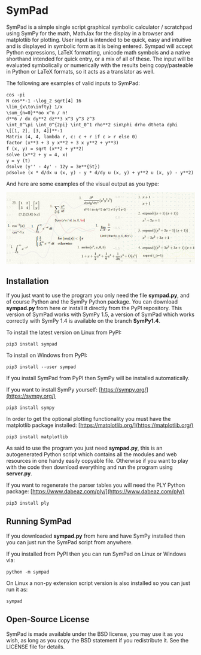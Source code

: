 # SymPad

SymPad is a simple single script graphical symbolic calculator / scratchpad using SymPy for the math, MathJax for the display in a browser and matplotlib for plotting.
User input is intended to be quick, easy and intuitive and is displayed in symbolic form as it is being entered.
Sympad will accept Python expressions, LaTeX formatting, unicode math symbols and a native shorthand intended for quick entry, or a mix of all of these.
The input will be evaluated symbolically or numerically with the results being copy/pasteable in Python or LaTeX formats, so it acts as a translator as well.

The following are examples of valid inputs to SymPad:
```
cos -pi
N cos**-1 -\log_2 sqrt[4] 16
\lim_{x\to\infty} 1/x
\sum_{n=0}**oo x^n / n!
d**6 / dx dy**2 dz**3 x^3 y^3 z^3
\int_0^\pi \int_0^{2pi} \int_0^1 rho**2 sin\phi drho dtheta dphi
\[[1, 2], [3, 4]]**-1
Matrix (4, 4, lambda r, c: c + r if c > r else 0)
factor (x**3 + 3 y x**2 + 3 x y**2 + y**3)
f (x, y) = sqrt (x**2 + y**2)
solve (x**2 + y = 4, x)
y = y (t)
dsolve (y'' - 4y' - 12y = 3e**{5t})
pdsolve (x * d/dx u (x, y) - y * d/dy u (x, y) + y**2 u (x, y) - y**2)
```

And here are some examples of the visual output as you type:

![SymPad image example](https://raw.githubusercontent.com/Pristine-Cat/SymPad/master/sympad.png#1)

## Installation

If you just want to use the program you only need the file **sympad.py**, and of course Python and the SymPy Python package.
You can download **sympad.py** from here or install it directly from the PyPI repository.
This version of SymPad works with SymPy 1.5, a version of SymPad which works correctly with SymPy 1.4 is available on the branch **SymPy1.4**.

To install the latest version on Linux from PyPI:
```
pip3 install sympad
```
To install on Windows from PyPI:
```
pip3 install --user sympad
```

If you install SymPad from PyPI then SymPy will be installed automatically.

If you want to install SymPy yourself: [https://sympy.org/](https://sympy.org/)
```
pip3 install sympy
```

In order to get the optional plotting functionality you must have the matplotlib package installed: [https://matplotlib.org/](https://matplotlib.org/)
```
pip3 install matplotlib
```

As said to use the program you just need **sympad.py**, this is an autogenerated Python script which contains all the modules and web resources in one handy easily copyable file.
Otherwise if you want to play with the code then download everything and run the program using **server.py**.

If you want to regenerate the parser tables you will need the PLY Python package: [https://www.dabeaz.com/ply/](https://www.dabeaz.com/ply/)
```
pip3 install ply
```

## Running SymPad

If you downloaded **sympad.py** from here and have SymPy installed then you can just run the SymPad script from anywhere.

If you installed from PyPI then you can run SymPad on Linux or Windows via:
```
python -m sympad
```

On Linux a non-py extension script version is also installed so you can just run it as:
```
sympad
```

## Open-Source License

SymPad is made available under the BSD license, you may use it as you wish, as long as you copy the BSD statement if you redistribute it. See the LICENSE file for details.
